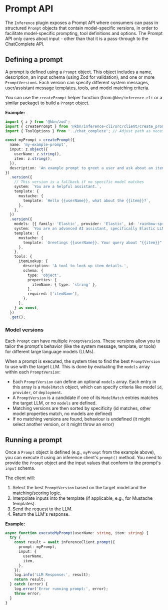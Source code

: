 # Prompt API

The `Inference` plugin exposes a Prompt API where consumers can pass in structured `Prompt` objects that contain model-specific versions, in order to facilitate model-specific prompting, tool definitions and options. The Prompt API only cares about input - other than that it is a pass-through to the ChatComplete API.

## Defining a prompt

A prompt is defined using a `Prompt` object. This object includes a name, description, an input schema (using Zod for validation), and one or more `PromptVersion`s. Each version can specify different system messages, user/assistant message templates, tools, and model matching criteria.

You can use the `createPrompt` helper function (from `@kbn/inference-cli` or a similar package) to build a `Prompt` object.

**Example:**

```typescript
import { z } from '@kbn/zod';
import { createPrompt } from '@kbn/inference-cli/src/client/create_prompt'; // Adjust path as necessary
import { ToolOptions } from '../chat_complete'; // Adjust path as necessary

const myPrompt = createPrompt({
  name: 'my-example-prompt',
  input: z.object({
    userName: z.string(),
    item: z.string(),
  }),
  description: 'An example prompt to greet a user and ask about an item.',
})
  .version({
    // This version is a fallback if no specific model matches
    system: `You are a helpful assistant.`,
    template: {
      mustache: {
        template: `Hello {{userName}}, what about the {{item}}?`,
      },
    },
  })
  .version({
    models: [{ family: 'Elastic', provider: 'Elastic', id: 'rainbow-sprinkles' }],
    system: `You are an advanced AI assistant, specifically Elastic LLM.`,
    template: {
      mustache: {
        template: `Greetings {{userName}}. Your query about "{{item}}" will be processed Elastic LLM.`,
      },
    },
    tools: {
      itemLookup: {
        description: 'A tool to look up item details.',
        schema: {
          type: 'object',
          properties: {
            itemName: { type: 'string' },
          },
          required: ['itemName'],
        },
      },
    } as const,
  })
  .get();
```

### Model versions

Each `Prompt` can have multiple `PromptVersion`s. These versions allow you to tailor the prompt's behavior (like the system message, template, or tools) for different large language models (LLMs).

When a prompt is executed, the system tries to find the best `PromptVersion` to use with the target LLM. This is done by evaluating the `models` array within each `PromptVersion`:

- Each `PromptVersion` can define an optional `models` array. Each entry in this array is a `ModelMatch` object, which can specify criteria like model `id`, `provider`, or `deployment`.
- A `PromptVersion` is a candidate if one of its `ModelMatch` entries matches the target LLM, or no `models` are defined.
- Matching versions are then sorted by specificity (id matches, other model properties match, no models are defined)
- If no matching versions are found, behaviour is undefined (it might select another version, or it might throw an error)

## Running a prompt

Once a `Prompt` object is defined (e.g., `myPrompt` from the example above), you can execute it using an inference client's `prompt()` method. You need to provide the `Prompt` object and the input values that conform to the prompt's `input` schema.

The client will:

1.  Select the best `PromptVersion` based on the target model and the matching/scoring logic.
2.  Interpolate inputs into the template (if applicable, e.g., for Mustache templates).
3.  Send the request to the LLM.
4.  Return the LLM's response.

**Example:**

```typescript
async function executeMyPrompt(userName: string, item: string) {
  try {
    const result = await inferenceClient.prompt({
      prompt: myPrompt,
      input: {
        userName,
        item,
      },
    });
    log.info('LLM Response:', result);
    return result;
  } catch (error) {
    log.error('Error running prompt:', error);
    throw error;
  }
}
```
